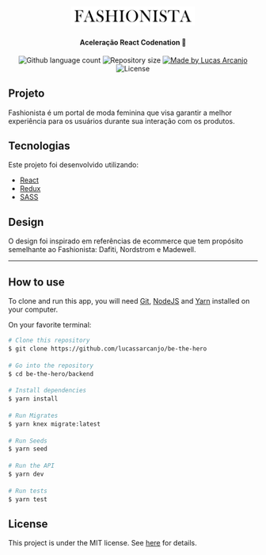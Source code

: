 <h1 align="center">
    <img alt="Fashionista Store" title="Fashionista Store" src=".github/logo.svg" width="250px" />
</h1>

<h4 align="center">
    Aceleração React Codenation 🚀
</h4>


<p align="center">
    <img src="https://img.shields.io/github/languages/count/lucassarcanjo/be-the-hero?color=%2304D361" alt="Github language count">
    <img src="https://img.shields.io/github/repo-size/lucassarcanjo/be-the-hero" alt="Repository size">
    <a href="https://www.linkedin.com/in/lucas-arcanjo/">
        <img src="https://img.shields.io/badge/made%20by-LucasArcanjo-%2304D361" alt="Made by Lucas Arcanjo">
    </a>
    <img src="https://img.shields.io/badge/license-MIT-brightgreen" alt="License">
</p>


## Projeto

Fashionista é um portal de moda feminina que visa garantir a melhor experiência para os usuários durante sua interação com os produtos.
<!-- <p align="center">
    <img alt="Desktop preview" src=".github/Desktop.gif" width="500px">
</p> -->

## Tecnologias

Este projeto foi desenvolvido utilizando:

- [React](https://reactjs.org)
- [Redux](https://react-redux.js.org/)
- [SASS](https://sass-lang.com/)

## Design

O design foi inspirado em referências de ecommerce que tem propósito semelhante ao Fashionista: Dafiti, Nordstrom e Madewell.

--------------------------------

## How to use

To clone and run this app, you will need [Git][git], [NodeJS][nodejs] and [Yarn][yarn] installed on your computer.

On your favorite terminal:

```sh
# Clone this repository
$ git clone https://github.com/lucassarcanjo/be-the-hero

# Go into the repository
$ cd be-the-hero/backend

# Install dependencies
$ yarn install

# Run Migrates
$ yarn knex migrate:latest 

# Run Seeds
$ yarn seed

# Run the API
$ yarn dev

# Run tests
$ yarn test
```

## License

This project is under the MIT license. See [here](license.md) for details.

[nodejs]: https://nodejs.org/
[yarn]: https://yarnpkg.com/
[git]: https://git-scm.com
